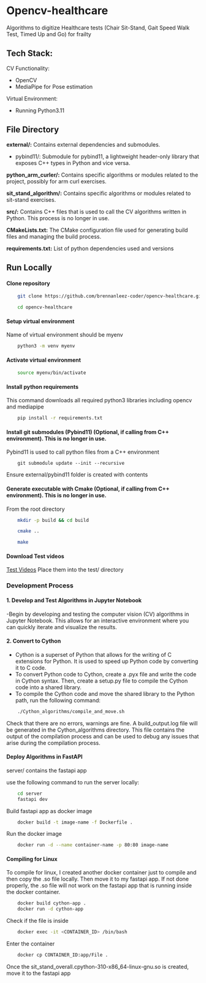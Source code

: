 
# Opencv-healthcare
Algorithms to digitize Healthcare tests (Chair Sit-Stand, Gait Speed Walk Test, Timed Up and Go) for frailty

## Tech Stack:
CV Functionality:
- OpenCV
- MediaPipe for Pose estimation

Virtual Environment:
- Running Python3.11

## File Directory

**external/:** Contains external dependencies and submodules.
- pybind11/: Submodule for pybind11, a lightweight header-only library that exposes C++ types in Python and vice versa.

**python_arm_curler/:** Contains specific algorithms or modules related to the project, possibly for arm curl exercises.

**sit_stand_algorithm/:** Contains specific algorithms or modules related to sit-stand exercises.

**src/:** Contains C++ files that is used to call the CV algorithms written in Python. This process is no longer in use.

**CMakeLists.txt:** The CMake configuration file used for generating build files and managing the build process.

**requirements.txt:** List of python dependencies used and versions

## Run Locally

#### Clone repository
```bash
    git clone https://github.com/brennanleez-coder/opencv-healthcare.git

    cd opencv-healthcare
```
#### Setup virtual environment
Name of virtual environment should be myenv
```bash
    python3 -m venv myenv
```

#### Activate virtual environment
```bash
    source myenv/bin/activate
```

#### Install python requirements
This command downloads all required python3 libraries including opencv and mediapipe
```bash
    pip install -r requirements.txt
```

#### Install git submodules (Pybind11) (Optional, if calling from C++ environment). This is no longer in use.
Pybind11 is used to call python files from a C++ environment
```
    git submodule update --init --recursive
```
Ensure external/pybind11 folder is created with contents


#### Generate executable with Cmake (Optional, if calling from C++ environment). This is no longer in use.
From the root directory
```bash
    mkdir -p build && cd build

    cmake ..

    make
```

#### Download Test videos
[Test Videos](https://drive.google.com/drive/folders/1508TJTl65lPUibJI231O73kkHrnH0uiE?usp=sharing)
Place them into the test/ directory


### Development Process

#### 1. Develop and Test Algorithms in Jupyter Notebook
-Begin by developing and testing the computer vision (CV) algorithms in Jupyter Notebook. This allows for an interactive environment where you can quickly iterate and visualize the results.

#### 2. Convert to Cython
- Cython is a superset of Python that allows for the writing of C extensions for Python. It is used to speed up Python code by converting it to C code.
- To convert Python code to Cython, create a .pyx file and write the code in Cython syntax. Then, create a setup.py file to compile the Cython code into a shared library.
- To compile the Cython code and move the shared library to the Python path, run the following command:
```bash
    ./Cython_algorithms/compile_and_move.sh
```
Check that there are no errors, warnings are fine.
A build_output.log file will be generated in the Cython_algorithms directory. This file contains the output of the compilation process and can be used to debug any issues that arise during the compilation process.

#### Deploy Algorithms in FastAPI
server/ contains the fastapi app

use the following command to run the server locally:
```bash
    cd server
    fastapi dev
```

Build fastapi app as docker image
```bash
    docker build -t image-name -f Dockerfile .
```
Run the docker image
```bash
    docker run -d --name container-name -p 80:80 image-name
```

#### Compiling for Linux
To compile for linux, I created another docker container just to compile and then copy the .so file locally. Then move it to my fastapi app.
If not done properly, the .so file will not work on the fastapi app that is running inside the docker container.
    
```bash
    docker build cython-app . 
    docker run -d cython-app
```
Check if the file is inside
```bash
    docker exec -it <CONTAINER_ID> /bin/bash
```
Enter the container
```bash
    docker cp CONTAINER_ID:app/File .          
```
Once the sit_stand_overall.cpython-310-x86_64-linux-gnu.so is created, move it to the fastapi app
    
    
